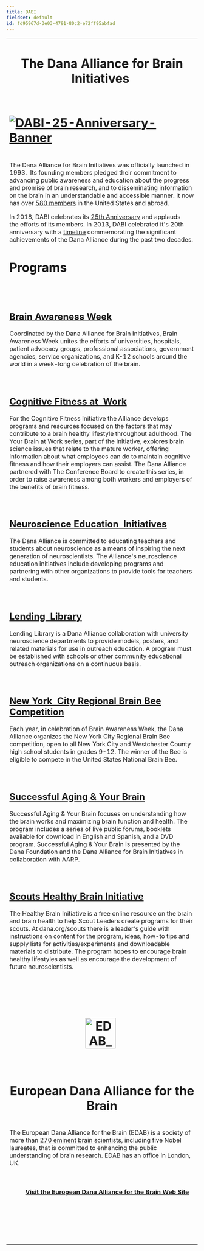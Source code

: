 ```yaml
---
title: DABI
fieldset: default
id: fd95967d-3e03-4791-80c2-e72ff95abfad
---
```

<div id="ctl00_ContentPlaceHolder1_cntMainContent"> <table> <tbody> <tr> <td><h1 align="center">The Dana Alliance for Brain Initiatives<span style="text-align: left;">&nbsp;<br><br>&nbsp;&nbsp;<a href="https://danablog.org/2018/04/27/the-dana-alliance-for-brain-initiatives-celebrates-its-25th-anniversary/" title="DABI-25-Anniversary-Banner"><img src="/uploadedImages/Images/Content/DABI_25_Anniversary-Banner.png" alt="DABI-25-Anniversary-Banner" title="DABI-25-Anniversary-Banner" border="0"></a></span></h1> <p align="left"><br>The&nbsp;Dana Alliance for Brain Initiatives was officially launched in 1993.&nbsp; Its&nbsp;founding members pledged their commitment to advancing public awareness and education about the progress and promise of brain research, and to disseminating information on the brain in an understandable and accessible manner. It now has over <span><a href="/uploadedFiles/Pdfs/Dana-Alliance-Members-July2018.pdf" title="Dana-Alliance-Members-April2018">580 members</a></span>&nbsp;in the United States and abroad.</p> <p align="left"> In 2018, DABI celebrates its <a href="https://danablog.org/2018/04/27/the-dana-alliance-for-brain-initiatives-celebrates-its-25th-anniversary/" title="25th Anniversary">25th Anniversary</a> and applauds the&nbsp;efforts&nbsp;of&nbsp;its members. In 2013, DABI celebrated it's 20th anniversary with a <a href="/WorkArea/DownloadAsset.aspx?id=80073" title="DABI 20th Anniversary Timeline">timeline</a> commemorating the significant achievements of the Dana Alliance during the past two decades. </p> <h1 class="listing">Programs</h1> <div class="listing">&nbsp;</div> <div class="listing">&nbsp;</div> <div class="item"><h2><a href="/baw" title="Brain Awareness Week">Brain Awareness Week</a></h2> Coordinated by the Dana Alliance for Brain Initiatives, Brain Awareness Week unites the efforts of universities, hospitals, patient advocacy groups, professional associations, government agencies, service organizations, and K-12 schools around the world in a week-long celebration of the brain. <div class="clear">&nbsp;</div> </div> <div class="listing">&nbsp;</div> <div class="item"><h2><a href="/About/Programs/Cognitive_Fitness_Initiative/" title="Cognitive Fitness Initiative">Cognitive Fitness at&nbsp; Work</a></h2> For the Cognitive Fitness Initiative the Alliance develops programs and resources focused on the factors that may contribute to a brain healthy lifestyle throughout adulthood. The Your Brain at Work series, part of the Initiative, explores brain science issues that relate to the mature worker, offering information about what employees can do to maintain cognitive fitness and how their employers can assist. The Dana Alliance partnered with The Conference Board to create this series, in order to raise awareness among both workers and employers of the benefits of brain fitness. <div class="clear">&nbsp;</div> </div> <div class="item"><br><h2><a href="/Neuroscience_Education_Initiatives/" title="Neuroscience Education Initiatives">Neuroscience Education&nbsp; Initiatives</a></h2> The Dana Alliance is committed to educating teachers and students about neuroscience as a means of inspiring the next generation of neuroscientists. The Alliance's neuroscience education initiatives include developing programs and partnering with other organizations to provide tools for teachers and students. <br><br><div class="clear">&nbsp;</div> </div> <h2><a href="/About/Programs/Lending_Library/" title="Lending Library">Lending&nbsp; Library</a></h2> Lending Library is a Dana Alliance collaboration with university neuroscience departments to provide models, posters, and related materials for use in outreach education. A program must be established with schools or other community educational outreach organizations on a continuous basis.&nbsp;<a href="/About/Programs/Lending_Library/" title="Lending Library"></a>&nbsp;<br><br><br><h2><a href="http://www.dana.org/danaalliances/programs/nycbrainbee/">New York&nbsp; City Regional Brain Bee Competition</a>&nbsp;</h2> <div class="item"> Each year, in celebration of Brain Awareness Week, the Dana Alliance organizes the New York City Regional Brain Bee competition, open to all New York City and Westchester County high school students in grades 9-12. The winner of the Bee is eligible to compete in the United States National Brain Bee.</div> <div class="item"><br>&nbsp;<span style="line-height: 0;">&nbsp;</span></div> <div class="item"><h2><a title="Successful Aging &amp;amp; Your Brain" href="/Publications/StayingSharp/">Successful Aging &amp; Your Brain</a></h2> Successful Aging &amp; Your Brain focuses on understanding how the brain works and maximizing brain function and health. The program includes a series of live public forums, booklets available for download in English and Spanish, and a DVD program. Successful Aging &amp; Your Brain is presented by the Dana Foundation and the Dana Alliance for Brain Initiatives in collaboration with AARP. <div class="clear">&nbsp;</div> </div> <div class="listing">&nbsp;</div> <h2><a title="Scouts Healthy Brain Initiative" href="http://dana.org/Publications/Scouts/">Scouts Healthy Brain Initiative</a></h2> <div class="item">The Healthy Brain Initiative is a free online resource on the brain and brain health to help Scout Leaders create programs for their scouts. At dana.org/scouts there is a leader's guide with instructions on content for the program, ideas, how-to tips and supply lists for activities/experiments and downloadable materials to distribute. The program hopes to encourage brain healthy lifestyles as well as encourage the development of future neuroscientists.</div> <div class="listing">&nbsp;<span style="line-height: 0;">&nbsp;&nbsp;</span></div> <div class="listing">&nbsp;</div> <div class="divider">&nbsp;</div> <div class="listing">&nbsp;</div> <div id="ctl00_cColumn_HtmlContentBlock3_ContentBlock"><h1 align="center"><img src="/uploadedImages/Images/Logos_and_icons/logo_edab.gif?n=4856" alt="EDAB_Logo" title="EDAB_Logo" width="80" height="80">&nbsp;<br>&nbsp;</h1> <h1 align="center">European Dana Alliance for the Brain</h1> <br><div align="left">The European Dana Alliance for the Brain (EDAB) is a society of more than <a href="/uploadedFiles/Pdfs/EDAB-July-2018.pdf" title="EDAB-April-2018">270 eminent brain scientists</a>, including five Nobel laureates, that is committed to enhancing the public understanding of brain research. EDAB has an office in London, UK.</div> <div align="left">&nbsp;<br>&nbsp;<ul class="linkList"> <li style="list-style-type: none;"><div align="center"><strong>&nbsp;<a target="_blank" href="/About/EDAB/" title="EDAB Web Site">Visit the European Dana Alliance for the Brain Web Site</a>&nbsp;</strong></div> </li> </ul> &nbsp;</div> </div> <p>&nbsp;</p> <p>&nbsp;</p> </td> </tr> </tbody> </table> </div>